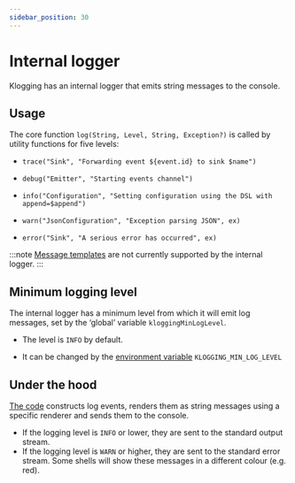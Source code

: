 ```yaml
---
sidebar_position: 30
---
```


# Internal logger

Klogging has an internal logger that emits string messages to the console.

## Usage

The core function `log(String, Level, String, Exception?)` is called by utility functions for five levels:

- `trace("Sink", "Forwarding event ${event.id} to sink $name")`

- `debug("Emitter", "Starting events channel")`

- `info("Configuration", "Setting configuration using the DSL with append=$append")`

- `warn("JsonConfiguration", "Exception parsing JSON", ex)`

- `error("Sink", "A serious error has occurred", ex)`

:::note
[Message templates](../concepts/message-templates) are not currently supported by the internal
logger.
:::

## Minimum logging level

The internal logger has a minimum level from which it will emit log messages, set by
the ‘global’ variable `kloggingMinLogLevel`.

- The level is `INFO` by default.

- It can be changed by the [environment variable](../internals/environment-variables)
  `KLOGGING_MIN_LOG_LEVEL`

## Under the hood

[The code](https://github.com/klogging/klogging/blob/main/klogging/src/commonMain/kotlin/io/klogging/internal/InternalLogging.kt)
constructs log events, renders them as string messages using a specific renderer and sends
them to the console.

- If the logging level is `INFO` or lower, they are sent to the standard output stream.
- If the logging level is `WARN` or higher, they are sent to the standard error stream.
  Some shells will show these messages in a different colour (e.g. red).
